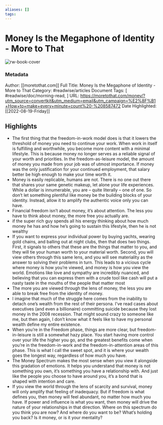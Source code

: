 ```yaml
---
aliases: []
tags:
---
```

# Money Is the Megaphone of Identity - More to That

![rw-book-cover](https://readwise-assets.s3.amazonaws.com/static/images/article4.6bc1851654a0.png)
### Metadata
Author: [[moretothat.com]]
Full Title: Money Is the Megaphone of Identity - More to That
Category: #readwise/articles
Document Tags: [ #readwise/doc/morning-read, ]
URL: https://moretothat.com/money/?utm_source=convertkit&utm_medium=email&utm_campaign=%E2%8F%B1+How+to+make+every+minute+count%20-%208587472
Date Highlighted: [[2022-08-19-Friday]]

## Highlights
- The first thing that the freedom-in-work model does is that it lowers the threshold of money you need to continue your work. When work in itself is fulfilling and worthwhile, you become more content with a minimal lifestyle.
  This is because money no longer serves as a reliable signal of your worth and priorities. In the freedom-as-leisure model, the amount of money you made from your job was of utmost importance. If money was the only justification for your continued employment, that salary better be high enough to make your time worth it.
- Money is easily replicable, humans are not. There is no one out there that shares your same genetic makeup, let alone your life experiences. While a dollar is innumerable, you are – quite literally – one of one.
  So don’t let something plentiful like money be the building blocks of your identity. Instead, allow it to amplify the authentic voice only you can have.
- Financial freedom isn’t about money, it’s about attention. The less you have to think about money, the more free you actually are.
- if the super rich guy spends all his energy thinking about how much money he has and how he’s going to sustain this lifestyle, then he is not wealthy
- If you want to express your individual power by buying yachts, wearing gold chains, and balling out at night clubs, then that does two things. First, it signals to others that these are the things that matter to you, and they will tie your human worth to your material worth. Second, you will view others through this same lens, and you will see materiality as the answer to solving their problems in turn.
  This leads to a vicious cycle where money is how you’re viewed, and money is how you view the world. Emotions like love and sympathy are incredibly nuanced, and believing that you can express them with a crude tool like cash will put a nasty taste in the mouths of the people that matter most
- The more you are viewed through the lens of money, the less you are able to break free from the identity of money.
- I imagine that much of the struggle here comes from the inability to detach one’s wealth from the rest of their persona. I’ve read cases about executives (and even a billionaire) committing suicide because they lost money in the 2008 recession. That might sound crazy to someone like me, but then again, I don’t know what it feels like to have my personal wealth define my entire existence.
- When you’re in the Freedom phase, things are more clear, but freedom-in-leisure is still a somewhat hazy place. You start having more control over your life the higher you go, and the greatest benefits come when you’re in the freedom-in-work and the freedom-in-attention areas of this phase.
  This is what I call the sweet spot, and it is where your wealth goes the longest way, regardless of how much you have.
- The Money Spectrum makes the most sense when you view it alongside this gradation of emotions. It helps you understand that money is not something you own, it’s something you have a relationship with. And just like the people you choose to have around you, it’s a bond that is shaped with intention and care.
- If you view the world through the lens of scarcity and survival, money will only amplify that feeling of inadequacy. But if freedom is what defines you, then money will feel abundant, no matter how much you have. If power and influence is what you want, then money will drive the nature of your relationships in that direction.
  Where on this spectrum do you think you are now? And where do you want to be? What’s holding you back? Is it money, or is it your mentality?
